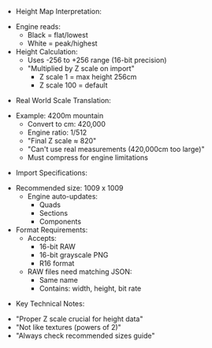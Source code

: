 * Height Map Interpretation:
 - Engine reads:
   * Black = flat/lowest
   * White = peak/highest
 - Height Calculation:
   * Uses -256 to +256 range (16-bit precision)
   * "Multiplied by Z scale on import"
     - Z scale 1 = max height 256cm
     - Z scale 100 = default

* Real World Scale Translation:
 - Example: 4200m mountain
   * Convert to cm: 420,000
   * Engine ratio: 1/512
   * "Final Z scale ≈ 820"
   - "Can't use real measurements (420,000cm too large)"
   - Must compress for engine limitations

* Import Specifications:
 - Recommended size: 1009 x 1009
   * Engine auto-updates:
     - Quads
     - Sections
     - Components
 - Format Requirements:
   * Accepts:
     - 16-bit RAW
     - 16-bit grayscale PNG
     - R16 format
   * RAW files need matching JSON:
     - Same name
     - Contains: width, height, bit rate

* Key Technical Notes:
 - "Proper Z scale crucial for height data"
 - "Not like textures (powers of 2)"
 - "Always check recommended sizes guide"